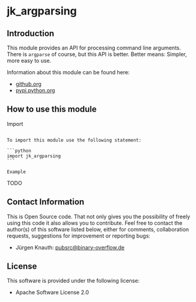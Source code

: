 jk_argparsing
=============

Introduction
------------

This module provides an API for processing command line arguments. There is ``argparse`` of course, but this API is better. Better means: Simpler, more easy to use.

Information about this module can be found here:

* [github.org](https://github.com/jkpubsrc/python-module-jk-argparsing)
* [pypi.python.org](https://pypi.python.org/pypi/jk_argparsing)

How to use this module
----------------------

Import
~~~~~~

To import this module use the following statement:

```python
import jk_argparsing
```

Example
~~~~~~~

TODO

Contact Information
-------------------

This is Open Source code. That not only gives you the possibility of freely using this code it also
allows you to contribute. Feel free to contact the author(s) of this software listed below, either
for comments, collaboration requests, suggestions for improvement or reporting bugs:

* Jürgen Knauth: pubsrc@binary-overflow.de

License
-------

This software is provided under the following license:

* Apache Software License 2.0



